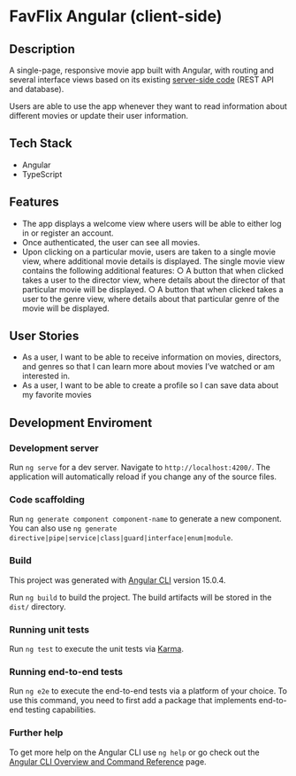 # FavFlix Angular (client-side)

## Description
A single-page, responsive movie app built with Angular, with routing and several interface views based on its existing [server-side code](https://github.com/m0ntz/movie-api) (REST API and database).

Users are able to use the app whenever they want to read information about different movies or update their user information.

## Tech Stack
- Angular
- TypeScript


## Features
- The app displays a welcome view where users will be able to either log in or register an account.
- Once authenticated, the user can see all movies.
- Upon clicking on a particular movie, users are taken to a single movie view, where
additional movie details is displayed. The single movie view contains the following
additional features:
 ○ A button that when clicked takes a user to the director view, where details about the
director of that particular movie will be displayed.
 ○ A button that when clicked takes a user to the genre view, where details about that
particular genre of the movie will be displayed.


## User Stories
- As a user, I want to be able to receive information on movies, directors, and genres so that I
can learn more about movies I’ve watched or am interested in.
- As a user, I want to be able to create a profile so I can save data about my favorite movies

## Development Enviroment
### Development server

Run `ng serve` for a dev server. Navigate to `http://localhost:4200/`. The application will automatically reload if you change any of the source files.

### Code scaffolding

Run `ng generate component component-name` to generate a new component. You can also use `ng generate directive|pipe|service|class|guard|interface|enum|module`.

### Build
This project was generated with [Angular CLI](https://github.com/angular/angular-cli) version 15.0.4.

Run `ng build` to build the project. The build artifacts will be stored in the `dist/` directory.

### Running unit tests

Run `ng test` to execute the unit tests via [Karma](https://karma-runner.github.io).

### Running end-to-end tests

Run `ng e2e` to execute the end-to-end tests via a platform of your choice. To use this command, you need to first add a package that implements end-to-end testing capabilities.

### Further help

To get more help on the Angular CLI use `ng help` or go check out the [Angular CLI Overview and Command Reference](https://angular.io/cli) page.
